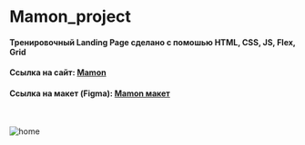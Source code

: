 # Mamon_project

<h4 align="left">Тренировочный Landing Page сделано с помошью HTML, CSS, JS, Flex, Grid</h4>
<h4 align="left">Cсылка на сайт: <a href="" target="_blank">Mamon</a></h4>
<h4 align="left">Ссылка на макет (Figma): <a href="https://www.figma.com/file/8cucpRv9WRUx7WdvmGF5rK/mamon.pro-(Copy)?node-id=22%3" target="_blank">Mamon макет</a></h4>

<br/>

![home](https://user-images.githubusercontent.com/52714747/88163666-d7da6000-cc34-11ea-825a-20704913b4d3.png)
